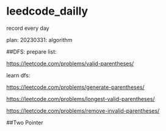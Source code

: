 # leedcode_dailly
record every day

plan:
20230331:
algorithm 

##DFS:
prepare list:

https://leetcode.com/problems/valid-parentheses/

learn dfs:

https://leetcode.com/problems/generate-parentheses/

https://leetcode.com/problems/longest-valid-parentheses/

https://leetcode.com/problems/remove-invalid-parentheses/


##Two Pointer
